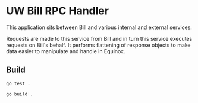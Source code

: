 # UW Bill RPC Handler

This application sits between Bill and various internal and external services.

Requests are made to this service from Bill and in turn this service executes requests 
on Bill's behalf. It performs flattening of response objects to make data
 easier to manipulate and handle in Equinox.
  
  
## Build

`go test .`
 
`go build .`
